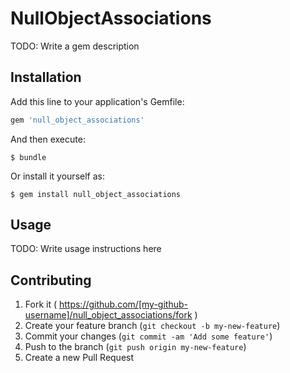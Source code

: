 # NullObjectAssociations

TODO: Write a gem description

## Installation

Add this line to your application's Gemfile:

```ruby
gem 'null_object_associations'
```

And then execute:

    $ bundle

Or install it yourself as:

    $ gem install null_object_associations

## Usage

TODO: Write usage instructions here

## Contributing

1. Fork it ( https://github.com/[my-github-username]/null_object_associations/fork )
2. Create your feature branch (`git checkout -b my-new-feature`)
3. Commit your changes (`git commit -am 'Add some feature'`)
4. Push to the branch (`git push origin my-new-feature`)
5. Create a new Pull Request
